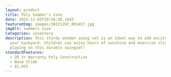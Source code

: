 ```yaml
---
layout: product
title: Poly Summer's Cove
date: 2022-12-03T19:56:56.164Z
featuredImg: images/20221202_091457.jpg
imgAlt: summers cove
Categories: inventory
description: This sturdy wooden swing set is an ideal way to add excitement to
  your backyard. Children can enjoy hours of sunshine and exercise climbing and
  playing on this durable swingset!
standardFeatures:
  - 20 Yr Warranty Poly Construction
  - Wave Slide
  - $2,941
---
```

